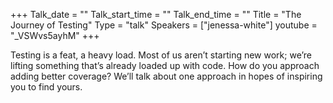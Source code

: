 +++
Talk_date = ""
Talk_start_time = ""
Talk_end_time = ""
Title = "The Journey of Testing"
Type = "talk"
Speakers = ["jenessa-white"]
youtube = "_VSWvs5ayhM"
+++

Testing is a feat, a heavy load. Most of us aren’t starting new work; we’re lifting something that’s already loaded up with code. How do you approach adding better coverage? We’ll talk about one approach in hopes of inspiring you to find yours.
